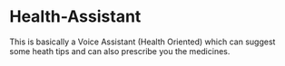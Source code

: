 # Health-Assistant
This is basically a Voice Assistant (Health Oriented) which can suggest some heath tips and can also prescribe you the medicines.
